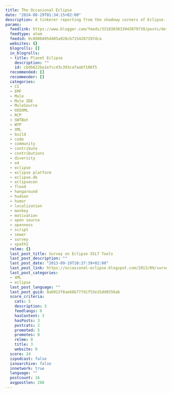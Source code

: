 ```yaml
---
title: The Occasional Eclipse
date: "2024-08-29T01:34:15+02:00"
description: A tinkerer reporting from the shadowy corners of Eclipse.
params:
  feedlink: https://www.blogger.com/feeds/3318303833943079739/posts/default/-/eclipse
  feedtype: atom
  feedid: 0c8908495d405a928cb7154267197dca
  websites: {}
  blogrolls: []
  in_blogrolls:
  - title: Planet Eclipse
    description: ""
    id: cbdb622ba1e7cc43c393ca7aabf106f5
  recommended: []
  recommender: []
  categories:
  - CI
  - EMF
  - Mule
  - Mule IDE
  - MuleSource
  - OIOXML
  - RCP
  - SWTBot
  - WTP
  - XML
  - build
  - code
  - community
  - contribute
  - contributions
  - diversity
  - e4
  - eclipse
  - eclipse platform
  - eclipse.dk
  - eclipsecon
  - flood
  - hangaround
  - hudson
  - humor
  - localization
  - monkey
  - motivation
  - open source
  - openness
  - script
  - sewer
  - survey
  - xpath2
  relme: {}
  last_post_title: Survey on Eclipse XSLT Tools
  last_post_description: ""
  last_post_date: "2013-09-19T10:37:39+02:00"
  last_post_link: https://occasional-eclipse.blogspot.com/2013/09/survey-on-eclipse-xslt-tools.html
  last_post_categories:
  - XML
  - eclipse
  last_post_language: ""
  last_post_guid: 8a6922f8ae66b777d1f53e15dd8556ab
  score_criteria:
    cats: 5
    description: 3
    feedlangs: 0
    hasContent: 3
    hasPosts: 3
    postcats: 2
    promoted: 5
    promotes: 0
    relme: 0
    title: 3
    website: 0
  score: 24
  ispodcast: false
  isnoarchive: false
  innetwork: true
  language: ""
  postcount: 16
  avgpostlen: 288
---
```

